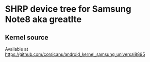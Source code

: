 # SHRP device tree for Samsung Note8 aka greatlte

## Kernel source 
Available at https://github.com/corsicanu/android_kernel_samsung_universal8895

